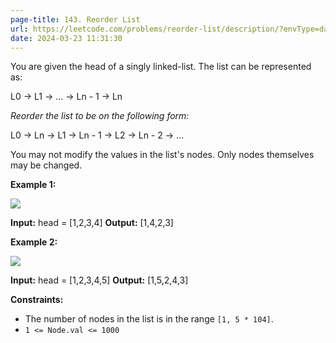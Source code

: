 ```yaml
---
page-title: 143. Reorder List
url: https://leetcode.com/problems/reorder-list/description/?envType=daily-question
date: 2024-03-23 11:31:30
---
```

You are given the head of a singly linked-list. The list can be represented as:

L0 → L1 → … → Ln - 1 → Ln

*Reorder the list to be on the following form:*

L0 → Ln → L1 → Ln - 1 → L2 → Ln - 2 → …

You may not modify the values in the list's nodes. Only nodes themselves may be changed.

**Example 1:**

![](https://assets.leetcode.com/uploads/2021/03/04/reorder1linked-list.jpg)

**Input:** head = \[1,2,3,4\]
**Output:** \[1,4,2,3\]

**Example 2:**

![](https://assets.leetcode.com/uploads/2021/03/09/reorder2-linked-list.jpg)

**Input:** head = \[1,2,3,4,5\]
**Output:** \[1,5,2,4,3\]

**Constraints:**

-   The number of nodes in the list is in the range `[1, 5 * 104]`.
-   `1 <= Node.val <= 1000`